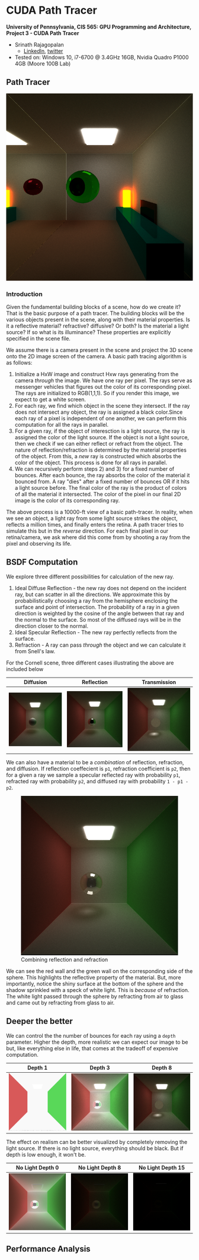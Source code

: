 CUDA Path Tracer
================

**University of Pennsylvania, CIS 565: GPU Programming and Architecture,
Project 3 - CUDA Path Tracer**

* Srinath Rajagopalan
  * [LinkedIn](https://www.linkedin.com/in/srinath-rajagopalan-07a43155), [twitter](https://twitter.com/srinath132)
* Tested on: Windows 10, i7-6700 @ 3.4GHz 16GB, Nvidia Quadro P1000 4GB (Moore 100B Lab)

## Path Tracer
<p align='center'>
<img src="data/final_render.png">
</p>

### Introduction

Given the fundamental building blocks of a scene, how do we create it? That is the basic purpose of a path tracer. The building blocks will be the various objects present in the scene, along with their material properties. Is it a reflective material? refractive? diffusive? Or both? Is the material a light source? If so what is its illuminance? These properties are explicitly specified in the scene file.

We assume there is a camera present in the scene and project the 3D scene onto the 2D image screen of the camera. A basic path tracing algorithm is as follows:

1) Initialize a HxW image and construct Hxw rays generating from the camera _through_ the image. We have one ray per pixel. The rays serve as messenger vehicles that figures out the color of its corresponding pixel. The rays are initialized to RGB(1,1,1). So if you render this image, we expect to get a white screen. 
2) For each ray, we find which object in the scene they intersect. If the ray does not intersect any object, the ray is assigned a black color.Since each ray of a pixel is independent of one another, we can perform this computation for all the rays in parallel.
3) For a given ray, if the object of interesction is a light source, the ray is assigned the color of the light source. If the object is not a light source, then we check if we can either reflect or refract from the object. The nature of reflection/refraction is determined by the material properties of the object. From this, a _new_ ray is constructed which absorbs the color of the object. This process is done for all rays in parallel.
4) We can recursively perform steps 2) and 3) for a fixed number of bounces. After each bounce, the ray absorbs the color of the material it bounced from. A ray "dies" after a fixed number of bounces OR if it hits a light source before. The final color of the ray is the product of colors of all the material it intersected. The color of the pixel in our final 2D image is the color of its corresponding ray.

The above process is a 10000-ft view of a basic path-tracer. In reality, when we see an object, a light ray from some light source strikes the object, reflects a million times, and finally enters the retina. A path tracer tries to simulate this but in the _reverse_ direction. For each final pixel in our retina/camera, we ask where did this come from by shooting a ray from the pixel and observing its life.


## BSDF Computation

We explore three different possibilities for calculation of the new ray.
1) Ideal Diffuse Reflection - the new ray does not depend on the incident ray, but can scatter in all the directions. We approximate this by probabilistically choosing a ray from the hemisphere enclosing the surface and point of intersection. The probability of a ray in a given direction is weighted by the cosine of the angle between that ray and the normal to the surface. So most of the diffused rays will be in the direction closer to the normal.
2) Ideal Specular Reflection - The new ray perfectly reflects from the surface.
3) Refraction - A ray can pass _through_ the object and we can calculate it from Snell's law. 

For the Cornell scene, three different cases illustrating the above are included below

Diffusion                    |  Reflection               | Transmission
:-------------------------:|:-------------------------:|:-------------------------:
![](data/full_diffuse.png)| ![](data/full_reflect.png) |![](data/full_refract.png)

We can also have a material to be a _combination_ of reflection, refraction, and diffusion. If reflection coeffecient is `p1`, refraction coefficient is `p2`, then for a given a ray we sample a specular reflected ray with probability `p1`, refracted ray with probability `p2`, and diffused ray with probability `1 - p1 - p2`.

<figure>
	<img src="data/reflect_refract.png" width=500>
	<figcaption>			Combining reflection and refraction              </figcaption>
</figure>

We can see the red wall and the green wall on the corresponding side of the sphere. This highlights the reflective property of the material. But, more importantly, notice the shiny surface at the bottom of the sphere and the shadow sprinkled with a speck of white light. This is _because_ of refraction. The white light passed through the sphere by refracting from air to glass and came out by refracting from glass to air. 

## Deeper the better

We can control the the number of bounces for each ray using a `depth` parameter.  Higher the depth, more realistic we can expect our image to be but, like everything else in life, that comes at the tradeoff of expensive computation. 

Depth 1                    |  Depth 3               | Depth 8
:-------------------------:|:-------------------------:|:-------------------------:
![](data/depth_0.png)| 		![](data/depth_1.png) 	|![](data/full_refract.png)


The effect on realism can be better visualized by completely removing the light source. If there is no light source, everything should be black. But if depth is low enough, it won't be.

No Light Depth 0                    |  No Light Depth 8               | No Light Depth 15
:-------------------------:|:-------------------------:|:-------------------------:
![](data/no_light_depth_0.png)| 		![](data/no_light_depth_8.png) 	|![](data/no_light_depth_15.png)


## Performance Analysis
